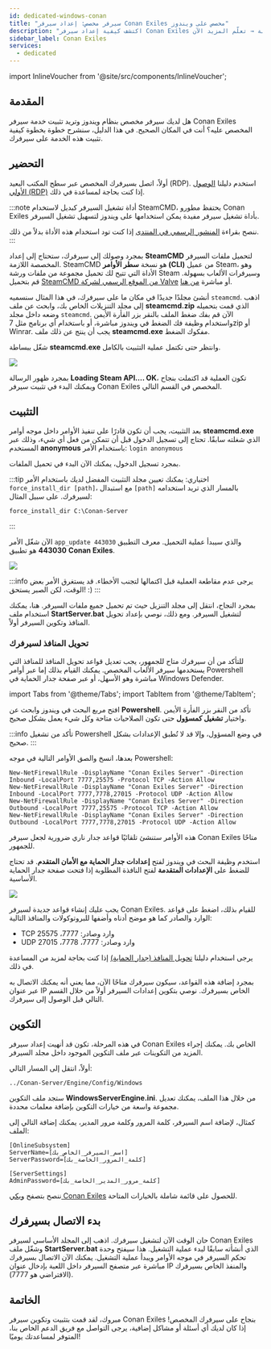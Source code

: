 ```yaml
---
id: dedicated-windows-conan
title: "سيرفر مخصص: إعداد سيرفر Conan Exiles مخصص على ويندوز"
description: "اكتشف كيفية إعداد سيرفر Conan Exiles مخصص على سيرفر مخصص بنظام ويندوز لتجربة لعب سلسة وإدارة سيرفر سهلة → تعلّم المزيد الآن"
sidebar_label: Conan Exiles
services:
  - dedicated
---
```


import InlineVoucher from '@site/src/components/InlineVoucher';

## المقدمة

هل لديك سيرفر مخصص بنظام ويندوز وتريد تثبيت خدمة سيرفر Conan Exiles المخصص عليه؟ أنت في المكان الصحيح. في هذا الدليل، سنشرح خطوة بخطوة كيفية تثبيت هذه الخدمة على سيرفرك.

<InlineVoucher />

## التحضير

أولاً، اتصل بسيرفرك المخصص عبر سطح المكتب البعيد (RDP). استخدم دليلنا [الوصول الأولي (RDP)](vserver-windows-userdp.md) إذا كنت بحاجة لمساعدة في ذلك.

:::note أداة تشغيل السيرفر
كبديل لاستخدام SteamCMD، يحتفظ مطورو Conan Exiles بأداة تشغيل سيرفر مفيدة يمكن استخدامها على ويندوز لتسهيل تشغيل السيرفر.

ننصح بقراءة [المنشور الرسمي في المنتدى](https://forums.funcom.com/t/conan-exiles-dedicated-server-launcher-official-version-1-7-9-beta/21699) إذا كنت تود استخدام هذه الأداة بدلاً من ذلك.
:::

بمجرد وصولك إلى سيرفرك، ستحتاج إلى إعداد **SteamCMD** لتحميل ملفات السيرفر المخصصة اللازمة. SteamCMD هو نسخة **سطر الأوامر (CLI)** من عميل Steam، وهو الأداة التي تتيح لك تحميل مجموعة من ملفات ورشة Steam وسيرفرات الألعاب بسهولة. قم بتحميل [SteamCMD من الموقع الرسمي لشركة Valve](https://developer.valvesoftware.com/wiki/SteamCMD) أو مباشرة [من هنا](https://steamcdn-a.akamaihd.net/client/installer/steamcmd.zip).

أنشئ مجلدًا جديدًا في مكان ما على سيرفرك، في هذا المثال سنسميه `steamcmd`. اذهب إلى مجلد التنزيلات الخاص بك، وابحث عن ملف **steamcmd.zip** الذي قمت بتحميله وضعه داخل مجلد `steamcmd`. الآن قم بفك ضغط الملف بالنقر بزر الفأرة الأيمن واستخدام وظيفة فك الضغط في ويندوز مباشرة، أو باستخدام أي برنامج مثل 7zip أو Winrar. يجب أن ينتج عن ذلك ملف **steamcmd.exe** مفكوك الضغط.

شغّل ببساطة **steamcmd.exe** وانتظر حتى تكتمل عملية التثبيت بالكامل.

![](https://github.com/zaphosting/docs/assets/42719082/ffb8e8a1-26e3-4d16-9baf-938e17ec1613)

بمجرد ظهور الرسالة **Loading Steam API.... OK**، تكون العملية قد اكتملت بنجاح ويمكنك البدء في تثبيت سيرفر Conan Exiles المخصص في القسم التالي.

## التثبيت

بعد التثبيت، يجب أن تكون قادرًا على تنفيذ الأوامر داخل موجه أوامر **steamcmd.exe** الذي شغلته سابقًا. تحتاج إلى تسجيل الدخول قبل أن تتمكن من فعل أي شيء، وذلك عبر المستخدم **anonymous** باستخدام الأمر: `login anonymous`

بمجرد تسجيل الدخول، يمكنك الآن البدء في تحميل الملفات.

:::tip
اختياري: يمكنك تعيين مجلد التثبيت المفضل لديك باستخدام الأمر `force_install_dir [path]`، مع استبدال `[path]` بالمسار الذي تريد استخدامه لسيرفرك. على سبيل المثال:
```
force_install_dir C:\Conan-Server
```
:::

الآن شغّل الأمر `app_update 443030` والذي سيبدأ عملية التحميل. معرف التطبيق **443030** هو تطبيق **Conan Exiles**.

![](https://github.com/zaphosting/docs/assets/42719082/29931eec-fd19-4806-88dc-69e585e42370)

:::info
يرجى عدم مقاطعة العملية قبل اكتمالها لتجنب الأخطاء. قد يستغرق الأمر بعض الوقت، لكن الصبر يستحق! :)
:::

بمجرد النجاح، انتقل إلى مجلد التنزيل حيث تم تحميل جميع ملفات السيرفر. هنا، يمكنك استخدام ملف **StartServer.bat** لتشغيل السيرفر. ومع ذلك، نوصي بإعداد تحويل المنافذ وتكوين السيرفر أولاً.

### تحويل المنافذ لسيرفرك

للتأكد من أن سيرفرك متاح للجمهور، يجب تعديل قواعد تحويل المنافذ للمنافذ التي يستخدمها سيرفر الألعاب المخصص. يمكنك القيام بذلك إما عبر أوامر Powershell مباشرة وهو الأسهل، أو عبر صفحة جدار الحماية في Windows Defender.

import Tabs from '@theme/Tabs';
import TabItem from '@theme/TabItem';

<Tabs>
<TabItem value="powershell" label="عبر Powershell" default>

افتح مربع البحث في ويندوز وابحث عن **Powershell**. تأكد من النقر بزر الفأرة الأيمن واختيار **تشغيل كمسؤول** حتى تكون الصلاحيات متاحة وكل شيء يعمل بشكل صحيح.

:::info
تأكد من تشغيل Powershell في وضع المسؤول، وإلا قد لا تُطبق الإعدادات بشكل صحيح.
:::

بعدها، انسخ والصق الأوامر التالية في موجه Powershell:
```
New-NetFirewallRule -DisplayName "Conan Exiles Server" -Direction Inbound -LocalPort 7777,25575 -Protocol TCP -Action Allow
New-NetFirewallRule -DisplayName "Conan Exiles Server" -Direction Inbound -LocalPort 7777,7778,27015 -Protocol UDP -Action Allow
New-NetFirewallRule -DisplayName "Conan Exiles Server" -Direction Outbound -LocalPort 7777,25575 -Protocol TCP -Action Allow
New-NetFirewallRule -DisplayName "Conan Exiles Server" -Direction Outbound -LocalPort 7777,7778,27015 -Protocol UDP -Action Allow
```

هذه الأوامر ستنشئ تلقائيًا قواعد جدار ناري ضرورية لجعل سيرفر Conan Exiles متاحًا للجمهور.

</TabItem>

<TabItem value="windefender" label="عبر Windows Defender">

استخدم وظيفة البحث في ويندوز لفتح **إعدادات جدار الحماية مع الأمان المتقدم**. قد تحتاج للضغط على **الإعدادات المتقدمة** لفتح النافذة المطلوبة إذا فتحت صفحة جدار الحماية الأساسية.

![](https://github.com/zaphosting/docs/assets/42719082/5fb9f943-7e51-4d8f-9df4-2f5ff60857d3)

يجب عليك إنشاء قواعد جديدة لسيرفر Conan Exiles. للقيام بذلك، اضغط على قواعد الوارد والصادر كما هو موضح أدناه وأضفها للبروتوكولات والمنافذ التالية:
- TCP وارد وصادر: 7777، 25575
- UDP وارد وصادر: 7777، 7778، 27015

يرجى استخدام دليلنا [تحويل المنافذ (جدار الحماية)](vserver-windows-port.md) إذا كنت بحاجة لمزيد من المساعدة في ذلك.

</TabItem>
</Tabs>

بمجرد إضافة هذه القواعد، سيكون سيرفرك متاحًا الآن، مما يعني أنه يمكنك الاتصال به عبر عنوان IP الخاص بسيرفرك. نوصي بتكوين إعدادات السيرفر أولاً من خلال القسم التالي قبل الوصول إلى سيرفرك.

## التكوين

في هذه المرحلة، تكون قد أنهيت إعداد سيرفر Conan Exiles الخاص بك. يمكنك إجراء المزيد من التكوينات عبر ملف التكوين الموجود داخل مجلد السيرفر.

أولاً، انتقل إلى المسار التالي:
```
../Conan-Server/Engine/Config/Windows
```

ستجد ملف التكوين **WindowsServerEngine.ini**. من خلال هذا الملف، يمكنك تعديل مجموعة واسعة من خيارات التكوين بإضافة معلمات محددة.

كمثال، لإضافة اسم السيرفر، كلمة المرور وكلمة مرور المدير، يمكنك إضافة التالي إلى الملف:
```
[OnlineSubsystem]
ServerName=[اسم_السيرفر_الخاص_بك]
ServerPassword=[كلمة_المرور_الخاصة_بك]

[ServerSettings]
AdminPassword=[كلمة_مرور_المدير_الخاصة_بك]
```

ننصح بتصفح [ويكي Conan Exiles](https://conanexiles.fandom.com/wiki/Server_Configuration) للحصول على قائمة شاملة بالخيارات المتاحة.

## بدء الاتصال بسيرفرك

حان الوقت الآن لتشغيل سيرفرك. اذهب إلى المجلد الأساسي لسيرفر Conan Exiles وشغّل ملف **StartServer.bat** الذي أنشأته سابقًا لبدء عملية التشغيل. هذا سيفتح وحدة تحكم السيرفر في موجه الأوامر ويبدأ عملية التشغيل. يمكنك الآن الاتصال بسيرفرك مباشرة عبر متصفح السيرفر داخل اللعبة بإدخال عنوان IP والمنفذ الخاص بسيرفرك (الافتراضي هو 7777).

## الخاتمة

مبروك، لقد قمت بتثبيت وتكوين سيرفر Conan Exiles بنجاح على سيرفرك المخصص! إذا كان لديك أي أسئلة أو مشاكل إضافية، يرجى التواصل مع فريق الدعم الخاص بنا، المتوفر لمساعدتك يوميًا!

<InlineVoucher />
